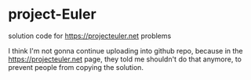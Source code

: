 # project-Euler
solution code for https://projecteuler.net problems

I think I'm not gonna continue uploading into github repo, because in the https://projecteuler.net page, they told me shouldn't do that anymore, to prevent people from copying the solution.
